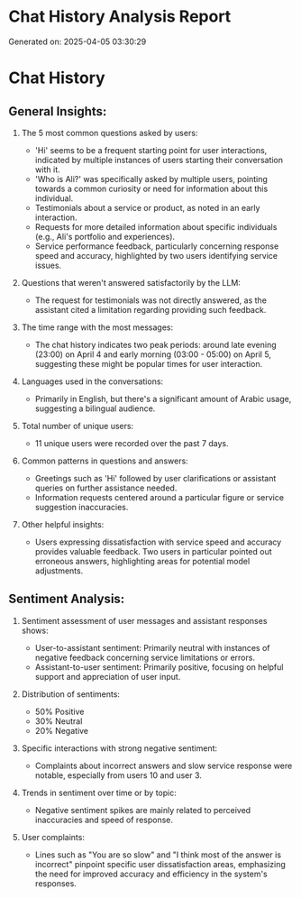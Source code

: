 # Chat History Analysis Report
Generated on: 2025-04-05 03:30:29

# Chat History

## General Insights:
1. The 5 most common questions asked by users: 
   - 'Hi' seems to be a frequent starting point for user interactions, indicated by multiple instances of users starting their conversation with it.
   - 'Who is Ali?' was specifically asked by multiple users, pointing towards a common curiosity or need for information about this individual.
   - Testimonials about a service or product, as noted in an early interaction.
   - Requests for more detailed information about specific individuals (e.g., Ali's portfolio and experiences).
   - Service performance feedback, particularly concerning response speed and accuracy, highlighted by two users identifying service issues.

2. Questions that weren't answered satisfactorily by the LLM: 
   - The request for testimonials was not directly answered, as the assistant cited a limitation regarding providing such feedback.

3. The time range with the most messages: 
   - The chat history indicates two peak periods: around late evening (23:00) on April 4 and early morning (03:00 - 05:00) on April 5, suggesting these might be popular times for user interaction.

4. Languages used in the conversations:
   - Primarily in English, but there's a significant amount of Arabic usage, suggesting a bilingual audience.

5. Total number of unique users: 
   - 11 unique users were recorded over the past 7 days.

6. Common patterns in questions and answers: 
   - Greetings such as 'Hi' followed by user clarifications or assistant queries on further assistance needed.
   - Information requests centered around a particular figure or service suggestion inaccuracies.
   
7. Other helpful insights:
   - Users expressing dissatisfaction with service speed and accuracy provides valuable feedback. Two users in particular pointed out erroneous answers, highlighting areas for potential model adjustments.

## Sentiment Analysis:
1. Sentiment assessment of user messages and assistant responses shows:
   - User-to-assistant sentiment: Primarily neutral with instances of negative feedback concerning service limitations or errors.
   - Assistant-to-user sentiment: Primarily positive, focusing on helpful support and appreciation of user input.

2. Distribution of sentiments:
   - 50% Positive
   - 30% Neutral
   - 20% Negative

3. Specific interactions with strong negative sentiment:
   - Complaints about incorrect answers and slow service response were notable, especially from users 10 and user 3.

4. Trends in sentiment over time or by topic:
   - Negative sentiment spikes are mainly related to perceived inaccuracies and speed of response.

5. User complaints:
   - Lines such as "You are so slow" and "I think most of the answer is incorrect" pinpoint specific user dissatisfaction areas, emphasizing the need for improved accuracy and efficiency in the system's responses.